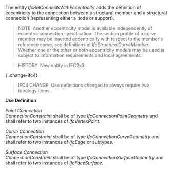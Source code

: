 ﻿The entity _IfcRelConnectsWithEccentricity_ adds the definition of eccentricity to the connection between a structural member and a structural connection (representing either a node or support).

> NOTE&nbsp; Another eccentricity model is available independently of eccentric connection specification: The section profile of a curve member may be inserted eccentrically with respect to the member's reference curve, see definitions at _IfcStructuralCurveMember_. Whether one or the other or both eccentricity models may be used is subject to information requirements and local agreements.

> HISTORY&nbsp; New entity in IFC2x3.

{ .change-ifc4}
> IFC4 CHANGE&nbsp; Use definitions changed to always require two topology items.

**Use Definition**

_Point Connection_  
_ConnectionConstraint_ shall be of type _IfcConnectionPointGeometry_ and shall refer to two instances of _IfcVertexPoint_.

_Curve Connection_  
_ConnectionConstraint_ shall be of type _IfcConnectionCurveGeometry_ and shall refer to two instances of _IfcEdge_ or subtypes.

_Surface Connection_  
_ConnectionConstraint_ shall be of type _IfcConnectionSurfaceGeometry_ and shall refer to two instances of _IfcFaceSurface_.
